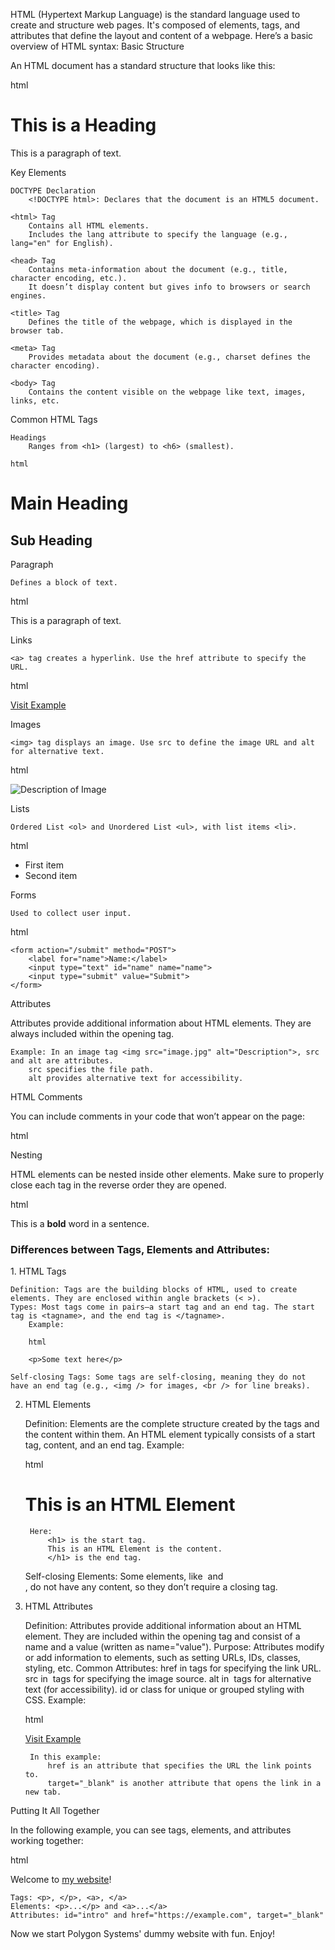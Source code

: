 HTML (Hypertext Markup Language) is the standard language used to create and structure web pages. It's composed of elements, tags, and attributes that define the layout and content of a webpage. Here’s a basic overview of HTML syntax:
Basic Structure

An HTML document has a standard structure that looks like this:

html

<!DOCTYPE html>
<html lang="en">
<head>
    <meta charset="UTF-8">
    <meta name="viewport" content="width=device-width, initial-scale=1.0">
    <title>Document</title>
</head>
<body>
    <h1>This is a Heading</h1>
    <p>This is a paragraph of text.</p>
</body>
</html>

Key Elements

    DOCTYPE Declaration
        <!DOCTYPE html>: Declares that the document is an HTML5 document.

    <html> Tag
        Contains all HTML elements.
        Includes the lang attribute to specify the language (e.g., lang="en" for English).

    <head> Tag
        Contains meta-information about the document (e.g., title, character encoding, etc.).
        It doesn’t display content but gives info to browsers or search engines.

    <title> Tag
        Defines the title of the webpage, which is displayed in the browser tab.

    <meta> Tag
        Provides metadata about the document (e.g., charset defines the character encoding).

    <body> Tag
        Contains the content visible on the webpage like text, images, links, etc.

Common HTML Tags

    Headings
        Ranges from <h1> (largest) to <h6> (smallest).

    html

<h1>Main Heading</h1>
<h2>Sub Heading</h2>

Paragraph

    Defines a block of text.

html

<p>This is a paragraph of text.</p>

Links

    <a> tag creates a hyperlink. Use the href attribute to specify the URL.

html

<a href="https://www.example.com">Visit Example</a>

Images

    <img> tag displays an image. Use src to define the image URL and alt for alternative text.

html

<img src="image.jpg" alt="Description of Image">

Lists

    Ordered List <ol> and Unordered List <ul>, with list items <li>.

html

<ul>
    <li>First item</li>
    <li>Second item</li>
</ul>

Forms

    Used to collect user input.

html

    <form action="/submit" method="POST">
        <label for="name">Name:</label>
        <input type="text" id="name" name="name">
        <input type="submit" value="Submit">
    </form>

Attributes

Attributes provide additional information about HTML elements. They are always included within the opening tag.

    Example: In an image tag <img src="image.jpg" alt="Description">, src and alt are attributes.
        src specifies the file path.
        alt provides alternative text for accessibility.

HTML Comments

You can include comments in your code that won’t appear on the page:

html

<!-- This is a comment -->

Nesting

HTML elements can be nested inside other elements. Make sure to properly close each tag in the reverse order they are opened.

html

<p>This is a <strong>bold</strong> word in a sentence.</p>

<h3>Differences between Tags, Elements and Attributes:</h1>
1. HTML Tags

    Definition: Tags are the building blocks of HTML, used to create elements. They are enclosed within angle brackets (< >).
    Types: Most tags come in pairs—a start tag and an end tag. The start tag is <tagname>, and the end tag is </tagname>.
        Example:

        html

        <p>Some text here</p>

    Self-closing Tags: Some tags are self-closing, meaning they do not have an end tag (e.g., <img /> for images, <br /> for line breaks).

2. HTML Elements

    Definition: Elements are the complete structure created by the tags and the content within them. An HTML element typically consists of a start tag, content, and an end tag.
    Example:

    html

    <h1>This is an HTML Element</h1>

        Here:
            <h1> is the start tag.
            This is an HTML Element is the content.
            </h1> is the end tag.
    Self-closing Elements: Some elements, like <img> and <br>, do not have any content, so they don’t require a closing tag.

3. HTML Attributes

    Definition: Attributes provide additional information about an HTML element. They are included within the opening tag and consist of a name and a value (written as name="value").
    Purpose: Attributes modify or add information to elements, such as setting URLs, IDs, classes, styling, etc.
    Common Attributes:
        href in <a> tags for specifying the link URL.
        src in <img> tags for specifying the image source.
        alt in <img> tags for alternative text (for accessibility).
        id or class for unique or grouped styling with CSS.
    Example:

    html

    <a href="https://www.example.com" target="_blank">Visit Example</a>

        In this example:
            href is an attribute that specifies the URL the link points to.
            target="_blank" is another attribute that opens the link in a new tab.

Putting It All Together

In the following example, you can see tags, elements, and attributes working together:

html

<p id="intro">Welcome to <a href="https://example.com" target="_blank">my website</a>!</p>

    Tags: <p>, </p>, <a>, </a>
    Elements: <p>...</p> and <a>...</a>
    Attributes: id="intro" and href="https://example.com", target="_blank"

Now we start Polygon Systems' dummy website with fun.
Enjoy!

